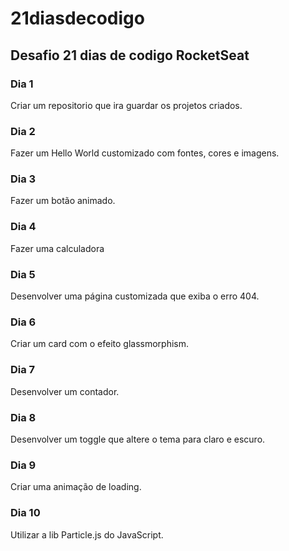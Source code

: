 # 21diasdecodigo
## Desafio 21 dias de codigo RocketSeat

### Dia 1
 Criar um repositorio que ira guardar os projetos criados.

### Dia 2
 Fazer um Hello World customizado com fontes, cores e imagens.

### Dia 3
 Fazer um botão animado.

### Dia 4
 Fazer uma calculadora

### Dia 5
 Desenvolver uma página customizada que exiba o erro 404.

### Dia 6
 Criar um card com o efeito glassmorphism.

### Dia 7
 Desenvolver um contador.

### Dia 8
 Desenvolver um toggle que altere o tema para claro e escuro.

### Dia 9
 Criar uma animação de loading.

### Dia 10
 Utilizar a lib Particle.js do JavaScript.